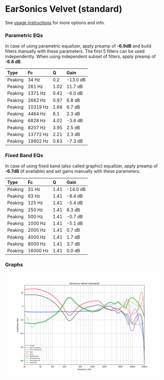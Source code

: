 # EarSonics Velvet (standard)
See [usage instructions](https://github.com/jaakkopasanen/AutoEq#usage) for more options and info.

### Parametric EQs
In case of using parametric equalizer, apply preamp of **-6.9dB** and build filters manually
with these parameters. The first 5 filters can be used independently.
When using independent subset of filters, apply preamp of **-6.8 dB**.

| Type    | Fc       |    Q | Gain     |
|:--------|:---------|:-----|:---------|
| Peaking | 34 Hz    | 0.2  | -13.0 dB |
| Peaking | 261 Hz   | 1.02 | 11.7 dB  |
| Peaking | 1371 Hz  | 0.42 | -6.0 dB  |
| Peaking | 2662 Hz  | 0.97 | 6.8 dB   |
| Peaking | 10319 Hz | 1.68 | 6.7 dB   |
| Peaking | 4464 Hz  | 6.1  | 2.3 dB   |
| Peaking | 6828 Hz  | 4.02 | -3.6 dB  |
| Peaking | 8207 Hz  | 3.95 | 2.5 dB   |
| Peaking | 13772 Hz | 2.21 | 2.3 dB   |
| Peaking | 19802 Hz | 0.63 | -7.3 dB  |

### Fixed Band EQs
In case of using fixed band (also called graphic) equalizer, apply preamp of **-6.7dB**
(if available) and set gains manually with these parameters.

| Type    | Fc       |    Q | Gain     |
|:--------|:---------|:-----|:---------|
| Peaking | 31 Hz    | 1.41 | -14.0 dB |
| Peaking | 63 Hz    | 1.41 | -8.4 dB  |
| Peaking | 125 Hz   | 1.41 | -5.4 dB  |
| Peaking | 250 Hz   | 1.41 | 8.3 dB   |
| Peaking | 500 Hz   | 1.41 | -0.7 dB  |
| Peaking | 1000 Hz  | 1.41 | -5.1 dB  |
| Peaking | 2000 Hz  | 1.41 | 0.7 dB   |
| Peaking | 4000 Hz  | 1.41 | 1.7 dB   |
| Peaking | 8000 Hz  | 1.41 | 3.7 dB   |
| Peaking | 16000 Hz | 1.41 | 0.0 dB   |

### Graphs
![](./EarSonics%20Velvet%20(standard).png)